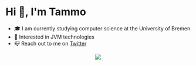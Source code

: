 # Hi 👋, I'm Tammo

+ 🎓 I am currently studying computer science at the University of Bremen
+ 🔎 Interested in JVM technologies
+ 📪 Reach out to me on [Twitter](https://twitter.com/Tammo0987)

<p align="center">
  <img src="https://github-readme-stats.vercel.app/api?username=Tammo0987&show_icons=true&include_all_commits=true&hide_rank=true&bg_color=292929&text_color=e8e8e8&card_width=400px&hide_title=true)">
</p>
